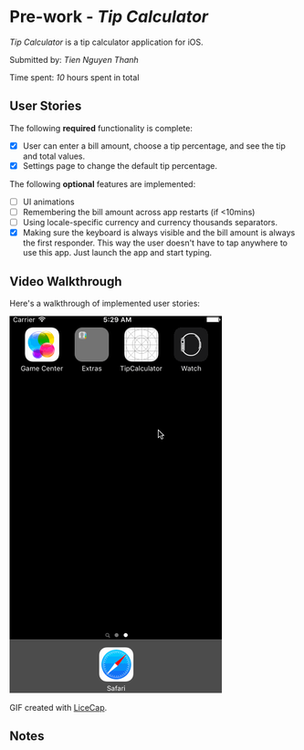 # Pre-work - *Tip Calculator*

*Tip Calculator* is a tip calculator application for iOS.

Submitted by: *Tien Nguyen Thanh*

Time spent: *10* hours spent in total

## User Stories

The following **required** functionality is complete:

* [x] User can enter a bill amount, choose a tip percentage, and see the tip and total values.
* [x] Settings page to change the default tip percentage.

The following **optional** features are implemented:
* [ ] UI animations
* [ ] Remembering the bill amount across app restarts (if <10mins)
* [ ] Using locale-specific currency and currency thousands separators.
* [x] Making sure the keyboard is always visible and the bill amount is always the first responder. This way the user doesn't have to tap anywhere to use this app. Just launch the app and start typing.

## Video Walkthrough 

Here's a walkthrough of implemented user stories:

![Video Walkthrough](walkthrough.gif)

GIF created with [LiceCap](http://www.cockos.com/licecap/).

## Notes